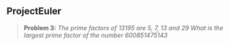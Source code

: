 ProjectEuler
-----------

> **Problem 3:** <i>The prime factors of 13195 are 5, 7, 13 and 29 </i>
> <i>What is the largest prime factor of the number 600851475143 </i>







